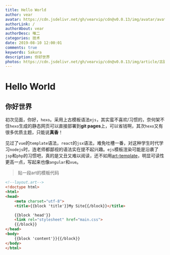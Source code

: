 ```yaml
---
title: Hello World 
author: vear
avatar: https://cdn.jsdelivr.net/gh/vearvip/cdn@v0.0.13/img/avatar/avatar.webp
authorLink: /
authorAbout: vear
authorDesc: 唯二
categories: 技术
date: 2019-08-10 12:00:01
comments: true
keywords: Sakura
description: 你好世界
photos: https://cdn.jsdelivr.net/gh/vearvip/cdn@v0.0.13/img/article/古建筑少女.webp
---
```


# Hello World
## 你好世界

 初次见面，你好，`hexo`。采用上古模板语法`ejs`，其实蛮不喜欢/习惯的，奈何架不住`hexo`生成的静态网页可以直接部署到**git pages**上，可以省钱啊，其次`hexo`又有很多优质主题，只能说**真香**！

 见过了`vue`的`template`语法，`react`的`jsx`语法，难免吐槽一番，对这种学生时代学习`nodejs`时，连老师都鄙视的语法实在提不起兴趣。`ejs`模板渲染可能是沿袭了`jsp`和`php`的习惯吧，真的是又丑又难以阅读，还不如用[art-template](https://github.com/aui/art-template)，明显可读性更高一点，写起来也像`angular`和`vue`。

> 贴一段art的模板代码

```html
<!--layout.art-->
<!doctype html>
<html>
<head>
    <meta charset="utf-8">
    <title>{{block 'title'}}My Site{{/block}}</title>

    {{block 'head'}}
    <link rel="stylesheet" href="main.css">
    {{/block}}
</head>
<body>
    {{block 'content'}}{{/block}}
</body>
</html>

```
